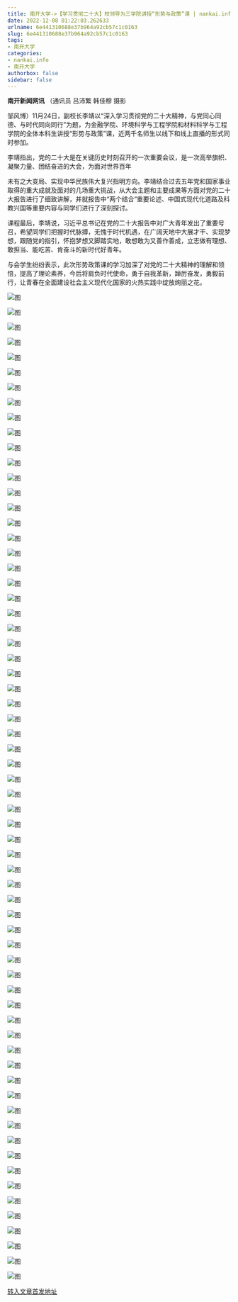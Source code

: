 ```yaml
---
title: 南开大学->【学习贯彻二十大】校领导为三学院讲授“形势与政策”课 | nankai.info
date: 2022-12-08 01:22:03.262633
urlname: 6e441310688e37b964a92cb57c1c0163
slug: 6e441310688e37b964a92cb57c1c0163
tags: 
- 南开大学
categories:
- nankai.info
- 南开大学
authorbox: false
sidebar: false
---
```

**南开新闻网讯** （通讯员 吕沛繁 韩佳穆 摄影

邹风博）11月24日，副校长李靖以“深入学习贯彻党的二十大精神，与党同心同德、与时代同向同行”为题，为金融学院、环境科学与工程学院和材料科学与工程学院的全体本科生讲授“形势与政策”课，近两千名师生以线下和线上直播的形式同时参加。

李靖指出，党的二十大是在关键历史时刻召开的一次重要会议，是一次高举旗帜、凝聚力量、团结奋进的大会，为面对世界百年
<!--more-->
未有之大变局、实现中华民族伟大复兴指明方向。李靖结合过去五年党和国家事业取得的重大成就及面对的几场重大挑战，从大会主题和主要成果等方面对党的二十大报告进行了细致讲解，并就报告中“两个结合”重要论述、中国式现代化道路及科教兴国等重要内容与同学们进行了深刻探讨。

课程最后，李靖说，习近平总书记在党的二十大报告中对广大青年发出了重要号召，希望同学们把握时代脉搏，无愧于时代机遇，在广阔天地中大展才干、实现梦想，跟随党的指引，怀抱梦想又脚踏实地，敢想敢为又善作善成，立志做有理想、敢担当、能吃苦、肯奋斗的新时代好青年。

与会学生纷纷表示，此次形势政策课的学习加深了对党的二十大精神的理解和领悟，提高了理论素养，今后将肩负时代使命，勇于自我革新，踔厉奋发，勇毅前行，让青春在全面建设社会主义现代化国家的火热实践中绽放绚丽之花。

![图](http://news.nankai.edu.cn/ywsd/system/2022/12/02/g)

![图](http://news.nankai.edu.cn/ywsd/system/2022/12/02/p)

![图](http://news.nankai.edu.cn/ywsd/system/2022/12/02/j)

![图](http://news.nankai.edu.cn/ywsd/system/2022/12/02/)

![图](http://news.nankai.edu.cn/ywsd/system/2022/12/02/4)

![图](http://news.nankai.edu.cn/ywsd/system/2022/12/02/6)

![图](http://news.nankai.edu.cn/ywsd/system/2022/12/02/f)

![图](http://news.nankai.edu.cn/ywsd/system/2022/12/02/3)

![图](http://news.nankai.edu.cn/ywsd/system/2022/12/02/5)

![图](http://news.nankai.edu.cn/ywsd/system/2022/12/02/9)

![图](http://news.nankai.edu.cn/ywsd/system/2022/12/02/f)

![图](http://news.nankai.edu.cn/ywsd/system/2022/12/02/0)

![图](http://news.nankai.edu.cn/ywsd/system/2022/12/02/_)

![图](http://news.nankai.edu.cn/ywsd/system/2022/12/02/0)

![图](http://news.nankai.edu.cn/ywsd/system/2022/12/02/2)

![图](http://news.nankai.edu.cn/ywsd/system/2022/12/02/2)

![图](http://news.nankai.edu.cn/ywsd/system/2022/12/02/9)

![图](http://news.nankai.edu.cn/ywsd/system/2022/12/02/4)

![图](http://news.nankai.edu.cn/ywsd/system/2022/12/02/0)

![图](http://news.nankai.edu.cn/ywsd/system/2022/12/02/0)

![图](http://news.nankai.edu.cn/ywsd/system/2022/12/02/0)

![图](http://news.nankai.edu.cn/ywsd/system/2022/12/02/3)

![图](http://news.nankai.edu.cn/ywsd/system/2022/12/02/0)

![图](http://news.nankai.edu.cn/ywsd/system/2022/12/02/0)

![图](http://news.nankai.edu.cn/)

![图](http://news.nankai.edu.cn/ywsd/system/2022/12/02/2)

![图](http://news.nankai.edu.cn/ywsd/system/2022/12/02/9)

![图](http://news.nankai.edu.cn/ywsd/system/2022/12/02/4)

![图](http://news.nankai.edu.cn/)

![图](http://news.nankai.edu.cn/ywsd/system/2022/12/02/0)

![图](http://news.nankai.edu.cn/ywsd/system/2022/12/02/0)

![图](http://news.nankai.edu.cn/ywsd/system/2022/12/02/0)

![图](http://news.nankai.edu.cn/)

![图](http://news.nankai.edu.cn/ywsd/system/2022/12/02/3)

![图](http://news.nankai.edu.cn/ywsd/system/2022/12/02/0)

![图](http://news.nankai.edu.cn/ywsd/system/2022/12/02/0)

![图](http://news.nankai.edu.cn/)

![图](http://news.nankai.edu.cn/ywsd/system/2022/12/02/c)

![图](http://news.nankai.edu.cn/ywsd/system/2022/12/02/i)

![图](http://news.nankai.edu.cn/ywsd/system/2022/12/02/p)

![图](http://news.nankai.edu.cn/)

![图](http://news.nankai.edu.cn/ywsd/system/2022/12/02/n)

![图](http://news.nankai.edu.cn/ywsd/system/2022/12/02/c)

![图](http://news.nankai.edu.cn/ywsd/system/2022/12/02/)

![图](http://news.nankai.edu.cn/ywsd/system/2022/12/02/u)

![图](http://news.nankai.edu.cn/ywsd/system/2022/12/02/d)

![图](http://news.nankai.edu.cn/ywsd/system/2022/12/02/e)

![图](http://news.nankai.edu.cn/ywsd/system/2022/12/02/)

![图](http://news.nankai.edu.cn/ywsd/system/2022/12/02/i)

![图](http://news.nankai.edu.cn/ywsd/system/2022/12/02/a)

![图](http://news.nankai.edu.cn/ywsd/system/2022/12/02/k)

![图](http://news.nankai.edu.cn/ywsd/system/2022/12/02/n)

![图](http://news.nankai.edu.cn/ywsd/system/2022/12/02/a)

![图](http://news.nankai.edu.cn/ywsd/system/2022/12/02/n)

![图](http://news.nankai.edu.cn/ywsd/system/2022/12/02/)

![图](http://news.nankai.edu.cn/ywsd/system/2022/12/02/s)

![图](http://news.nankai.edu.cn/ywsd/system/2022/12/02/w)

![图](http://news.nankai.edu.cn/ywsd/system/2022/12/02/e)

![图](http://news.nankai.edu.cn/ywsd/system/2022/12/02/n)

![图](http://news.nankai.edu.cn/)

![图](http://news.nankai.edu.cn/)

![图](http://news.nankai.edu.cn/ywsd/system/2022/12/02/:)

![图](http://news.nankai.edu.cn/ywsd/system/2022/12/02/p)

![图](http://news.nankai.edu.cn/ywsd/system/2022/12/02/t)

![图](http://news.nankai.edu.cn/ywsd/system/2022/12/02/t)

![图](http://news.nankai.edu.cn/ywsd/system/2022/12/02/h)

[转入文章首发地址](http://news.nankai.edu.cn/ywsd/system/2022/12/02/030053896.shtml)